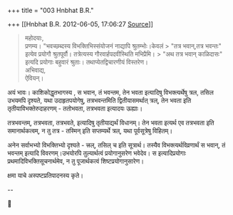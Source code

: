 +++
title = "003 Hnbhat B.R."

+++
[[Hnbhat B.R.	2012-06-05, 17:06:27 [Source](https://groups.google.com/g/bvparishat/c/mFduSS0PAfU)]]



>   
> महोदयाः,  
> प्रणम्य। "भवच्छब्दस्य विभक्तिभिस्संयोजनं नाद्यापि श्रुतम्भोः।केवलं > "तत्र भवान्,तत्र भवन्तः"  
> इत्येव प्रयोगौ श्रुतपूर्वौ। तत्रेत्यस्य गौरवार्हपदवीस्थिति मभिप्रैमि। > "अथ तत्र भवान् काळिदासः"  
> इत्यदि प्रयोगाः बहुवारं श्रुताः। तथाप्येतद्विचारणीयं विस्तरेण।  
> अभिवाद्य,  
> ऐवियन्।

  

अयं भावः। काशिकोद्धृतभागस्य , स भवान, तं भवन्तम, तेन भवता इत्यादिषु विभक्त्यर्थेषु त्रल, तसिल उभयमपि दृश्यते, यथा उदाहृतपयोगेषु, तत्रभवन्तमिति द्वितीयासमर्थात् त्रल्, तेन भवता इति तृतीयाविभक्तेरुदाहरणम् - ततोभवता, तत्रभवता इत्यादयः ऊह्याः।

  

तत्रभवन्तम्, तत्रभवता, तत्रभवते, इत्यादिषु तृतीयाद्यर्थं विधानम्। तेन भवता इत्यर्थ एव तत्रभवता इति समानार्थकत्वम्, न तु तत्र - तस्मिन् इति सप्तम्यर्थे त्रल्, यथा पूर्वसूत्रेषु विहितम्।

  

अनेन सर्वाभभ्यो विभक्तिभ्यो दृश्यते - त्त्रल्, तसिल् च इति सूत्रार्थ। तस्यैव विभक्त्यर्थविव्रणार्थं स भवान्, तं भवन्तम् इत्यादि विवरणम्।उभयोरपि तुल्यार्थत्वं प्रयोगानुसरेण भवेदेव। स इत्यादिप्रयोगाः प्रथमादिविभक्तिसूचनार्थमेव, न तु पूजार्थकत्वं शिष्टप्रयोगानुसारेण।

  

  

क्षमा याचे अस्पष्टप्रतिपादनस्य कृते।

  

  

  

--



